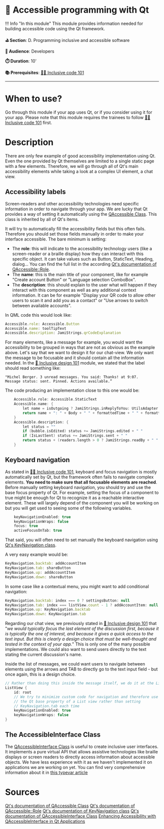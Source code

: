 # 📗 Accessible programming with Qt


!!! Info "In this module"
    This module provides information needed for building accessible code using the Qt
    framework.

**⛳️ Section**: D. Programming inclusive and accessible software

**👥 Audience**: Developers

**⏱️ ️Duration**: 10'

**📚 Prerequisites**: [👩‍💻 Inclusive code 101](D-ICO.md)

---

# When to use?
Go through this module if your app uses Qt, or if you consider using it for your app. Please note that this module requires the trainees to follow [👩‍💻 Inclusive code 101](D-ICO.md) first.

# Description

There are only few example of good accessibility implementation using Qt. Even the one provided by Qt themselves are limited to a single static page with a few elements. Therefore, we will go through all of Qt's main accessibility elements while taking a look at a complex UI element, a chat view.

## Accessibility labels

Screen-readers and other accessibility technologies need specific information in order to navigate through your app. We are lucky that Qt provides a way of setting it automatically using the [QAccessible Class](https://doc.qt.io/qt-6/qaccessible.html#Role-enum). This class is inherited by all of Qt's items.

It will try to automatically fill the accessibility fields but this often fails. Therefore you should set those fields manually in order to make your interface accessible. The bare minimum is setting:

- The **role**: this will indicate to the accessibility technology users (like a screen-reader or a braille display) how they can interact with this specific object. It can take values such as Button, StaticText, Heading, dialog... You can find the full list in the according [Qt's documentation of QAccessible::Role](https://doc.qt.io/qt-6/qaccessible.html?search=item#Role-enum).
- The **name**: this is the main title of your component, like for example "Create account Button" or "Language selection ComboBox".
- The **description**: this should explain to the user what will happen if they interact with this component as well as any additional context information. It can be for example "Display your QR code to allow other users to scan it and add you as a contact" or "Use arrows to switch between available accounts".

In QML code this would look like:

```QML
Accessible.role: Accessible.Button
Accessible.name: toolTipText
Accessible.description: JamiStrings.qrCodeExplanation
```

For many elements, like a message for example, you would want the accessibility to be grouped in ways that are not as obvious as the example above. Let's say that we want to design it for our chat-view. We only want the message to be focusable and it should contain all the information needed. In the [🎨 Inclusive design 101](C-IDE.md) module, we stated that the label should read something like:

    "Michel Berger. 3 unread messages. You said: Thanks! at 9:07.
    Message status: sent. Pinned. Actions available.”

The code producing an implementation close to this one would be:
```cpp
    Accessible.role: Accessible.StaticText
    Accessible.name: {
        let name = isOutgoing ? JamiStrings.inReplyToYou: UtilsAdapter.getBestNameForUri(CurrentAccount.id, Author)
        return name + ": " + Body + " " + formattedTime + " " + formattedDay
    }
    Accessible.description: {
        let status = ""
        if (bubble.isEdited) status += JamiStrings.edited + " "
        if (IsLastSent) status += JamiStrings.sent + " "
        return status + (readers.length > 0 ? JamiStrings.readBy + " " + readers.join(", "): "")
    }
```
## Keyboard navigation

As stated in [👩‍💻 Inclusive code 101](D-ICO.md), keyboard and focus navigation is mostly automatically set by Qt, but the framework often fails to navigate complex elements. **You need to make sure that all focusable elements are reached**. Before manually setting keyboard navigation, you should try and use the base focus property of Qt. For example, setting the focus of a component to true might be enough for Qt to recognize it as a reachable interactive element. These will largely depend of the component you will be working on but you will get used to seeing some of the following variables.

```QML
    keyNavigationEnabled: true
    keyNavigationWraps: false
    focus: true
    activeFocusOnTab: true
```
That said, you will often need to set manually the keyboard navigation using [Qt's KeyNavigation class](https://doc.qt.io/qt-6/qml-qtquick-keynavigation.html#details).

A very easy example would be:
```QML
KeyNavigation.backtab: addAccountItem
KeyNavigation.tab: shareButton
KeyNavigation.up: addAccountItem
KeyNavigation.down: shareButton
```

In some case like a contextual menu, you might want to add conditional navigation:
```QML
KeyNavigation.backtab: index === 0 ? settingsButton: null
KeyNavigation.tab: index === listView.count - 1 ? addAccountItem: null
KeyNavigation.up: KeyNavigation.backtab
KeyNavigation.down: KeyNavigation.tab
```

Regarding our chat view, we previously stated in [🎨 Inclusive design 101](C-IDE.md) that "*we would typically focus the last element of the discussion first, because it is typically the one of interest, and because it gives a quick access to the text input. But this is clearly a design choice that must be well-thought and tested in the context of your app.*" This is only one of the many possible implementations. We could also want to send users directly to the text stating the current discussion's name.

Inside the list of messages, we could want users to navigate between elements using the arrows and TAB to directly go to the text input field - but once again, this is a design choice.
```cpp
// Rather than doing this inside the message itself, we do it at the ListView level
ListView {
    id: root
    // We try to minimize custom code for navigation and therefore use
    // the Qt base property of a List view rather than setting
    // KeyNavigation.tab each time
    keyNavigationEnabled: true
    keyNavigationWraps: false
}
```

## The AccessibleInterface Class

The [QAccessibleInterface Class](https://doc.qt.io/qt-6/qaccessibleinterface.html) is useful to create inclusive user interfaces. It implements a pure virtual API that allows assistive technologies like braille displays or screen readers to directly access information about accessible objects. We have less experience with it as we haven't implemented it on applications we are working on yet. You can find very comprehensive information about it in [this typevar article](https://typevar.dev/en/docs/qt/qaccessibleinterface)

# Sources
[Qt's documentation of QAccessible Class](https://doc.qt.io/qt-6/qaccessible.html#Role-enum)
[Qt's documentation of QAccessible::Role](https://doc.qt.io/qt-6/qaccessible.html?search=item#Role-enum)
[Qt's documentation of KeyNavigation class](https://doc.qt.io/qt-6/qml-qtquick-keynavigation.html#details)
[Qt's documentation of QAccessibleInterface Class](https://doc.qt.io/qt-6/qaccessibleinterface.html)
[Enhancing Accessibility with QAccessibleInterface in Qt Applications ](https://typevar.dev/en/docs/qt/qaccessibleinterface)
